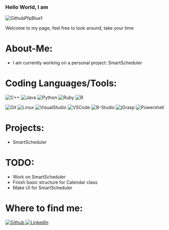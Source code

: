### Hello World, I am
![GithubPfpBlue1](https://github.com/ajh-42/ajh-42/assets/114708225/9a053ef7-cbeb-462d-8b2d-04b23f1309b3)

Welcome to my page, feel free to look around, take your time

# About-Me:
- I am currently working on a personal project: SmartScheduler

# Coding Languages/Tools:
  ![C++](https://img.shields.io/badge/-C++-000?&logo=c%2b%2b&logoColor=white&color=darkblue)
  ![Java](https://img.shields.io/badge/-Java-000?&logo=openjdk&logoColor=white&color=orange)
  ![Python](https://img.shields.io/badge/-Python-000?&logo=Python&logoColor=white&color=229CDE)
  ![Ruby](https://img.shields.io/badge/-Ruby-000?logo=Ruby&logoColor=white&color=FF0000)
  ![R](https://img.shields.io/badge/-R-000?logo=R&color=grey)

  ![Git](https://img.shields.io/badge/-Git-000?&logo=Git&logoColor=white&color=FF3333)
  ![Linux](https://img.shields.io/badge/-Linux-000?&logo=Linux&logoColor=black&color=gold)
  ![VisualStudio](https://img.shields.io/badge/-VisualStudio-000?&logo=VisualStudio&logoColor=white&color=AA69D8)
  ![VSCode](https://img.shields.io/badge/-VSCode-000?&logo=VisualStudioCode&logoColor=white&color=006BF3)
  ![R-Studio](https://img.shields.io/badge/-RStudio-000?&logo=Rstudio&logoColor=white&color=grey)
  ![jGrasp](https://img.shields.io/badge/-jGrasp-000?#logo=jGrasp&logoColor=white&color=4B4B4B)
  ![Powershell](https://img.shields.io/badge/-Powershell-000?&logo=powershell&logoColor=black&color=lightgrey)


# Projects:
- SmartScheduler

# TODO:
- Work on SmartScheduler
- Finish basic structure for Calendar class
- Make UI for SmartScheduler

# Where to find me:
<p><a href="https://github.com/ajh-42" target="_blank"><img alt="Github" src="https://img.shields.io/badge/-Github-000?&logo=Github&logoColor=white" /> </a> <a href="https://www.linkedIn.com/in/andrew-hayworth-781342290" target="_blank"><img alt="LinkedIn" src="https://img.shields.io/badge/-linkedIn-000?&logo=linkedin&logoColor=white&color=blue"</a>
</p>

